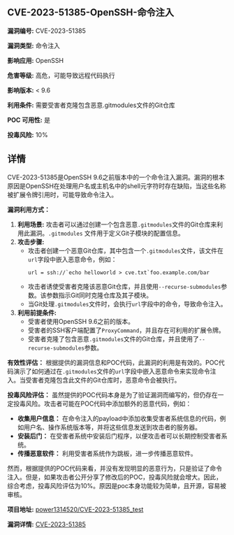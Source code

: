 ## CVE-2023-51385-OpenSSH-命令注入

**漏洞编号:** CVE-2023-51385

**漏洞类型:** 命令注入

**影响应用:** OpenSSH

**危害等级:** 高危，可能导致远程代码执行

**影响版本:** < 9.6

**利用条件:** 需要受害者克隆包含恶意.gitmodules文件的Git仓库

**POC 可用性:** 是

**投毒风险:** 10%

## 详情

CVE-2023-51385是OpenSSH 9.6之前版本中的一个命令注入漏洞。漏洞的根本原因是OpenSSH在处理用户名或主机名中的shell元字符时存在缺陷，当这些名称被扩展令牌引用时，可能导致命令注入。

**漏洞利用方式：**
1.  **利用场景:** 攻击者可以通过创建一个包含恶意`.gitmodules`文件的Git仓库来利用此漏洞。`.gitmodules` 文件用于定义Git子模块的配置信息。
2.  **攻击步骤:**
    *   攻击者创建一个恶意Git仓库，其中包含一个`.gitmodules`文件，该文件在`url`字段中嵌入恶意命令，例如：
        ```
        url = ssh://`echo helloworld > cve.txt`foo.example.com/bar
        ```
    *   攻击者诱使受害者克隆该恶意Git仓库，并且使用`--recurse-submodules`参数。该参数指示Git同时克隆仓库及其子模块。
    *   当Git处理`.gitmodules`文件时，会执行`url`字段中的命令，导致命令注入。
3.  **利用前提条件:**
    *   受害者使用OpenSSH 9.6之前的版本。
    *   受害者的SSH客户端配置了`ProxyCommand`，并且存在可利用的扩展令牌。
    *   受害者克隆了包含恶意`.gitmodules`文件的Git仓库，并且使用了`--recurse-submodules`参数。

**有效性评估：**
根据提供的漏洞信息和POC代码，此漏洞的利用是有效的。POC代码演示了如何通过在`.gitmodules`文件的`url`字段中嵌入恶意命令来实现命令注入。当受害者克隆包含此文件的Git仓库时，恶意命令会被执行。

**投毒风险评估：**
虽然提供的POC代码本身是为了验证漏洞而编写的，但仍存在一定投毒风险。攻击者可能在POC代码中添加额外的恶意代码，例如：

*   **收集用户信息：** 在命令注入的payload中添加收集受害者系统信息的代码，例如用户名、操作系统版本等，并将这些信息发送到攻击者的服务器。
*   **安装后门：** 在受害者系统中安装后门程序，以便攻击者可以长期控制受害者系统。
*   **传播恶意软件：** 利用受害者系统作为跳板，进一步传播恶意软件。

然而，根据提供的POC代码来看，并没有发现明显的恶意行为，只是验证了命令注入。但是，如果攻击者公开分享了修改后的POC，投毒风险就会增大。因此，综合考虑，投毒风险评估为10%。原因是poc本身功能较为简单，且开源，容易被审核。

**项目地址:** [power1314520/CVE-2023-51385_test](https://github.com/power1314520/CVE-2023-51385_test)

**漏洞详情:** [CVE-2023-51385](https://nvd.nist.gov/vuln/detail/CVE-2023-51385)